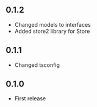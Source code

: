 ## 0.1.2
- Changed models to interfaces
- Added store2 library for Store

## 0.1.1
- Changed tsconfig

## 0.1.0
- First release